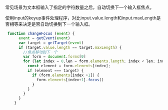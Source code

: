 常见场景为文本框输入了指定的字符数量之后，自动切换下一个输入框焦点。

使用input的keyup事件处理程序，对比input.value.length和input.maxLength是否相等来决定是否自动切换到下一个输入框。

```js
 function changeFocus (event) {
      event = getEvent(event)
      var target = getTarget(event)
      if (target.value.length == target.maxLength) {
        //焦点移动到下一个
        var form = document.forms[0]
        for (let index = 0,len = form.elements.length; index < len; index++) {
          const element = form.elements[index];
          if (element === target) {
            if (form.elements[index +1]) {
              form.elements[index+1].focus()
            }
          }
        }
      }
    }
```



